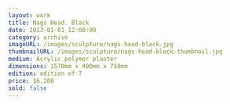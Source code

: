 ```yaml
---
layout: work
title: Nags Head. Black
date: 2013-01-01 12:00:00
category: archive
imageURL: /images/sculpture/nags-head-black.jpg
thumbnailURL: /images/sculpture/nags-head-black-thumbnail.jpg
medium: Acrylic polymer plaster
dimensions: 1570mm x 400mm x 750mm
edition: edition of 7
price: $6,200
sold: false
---
```

